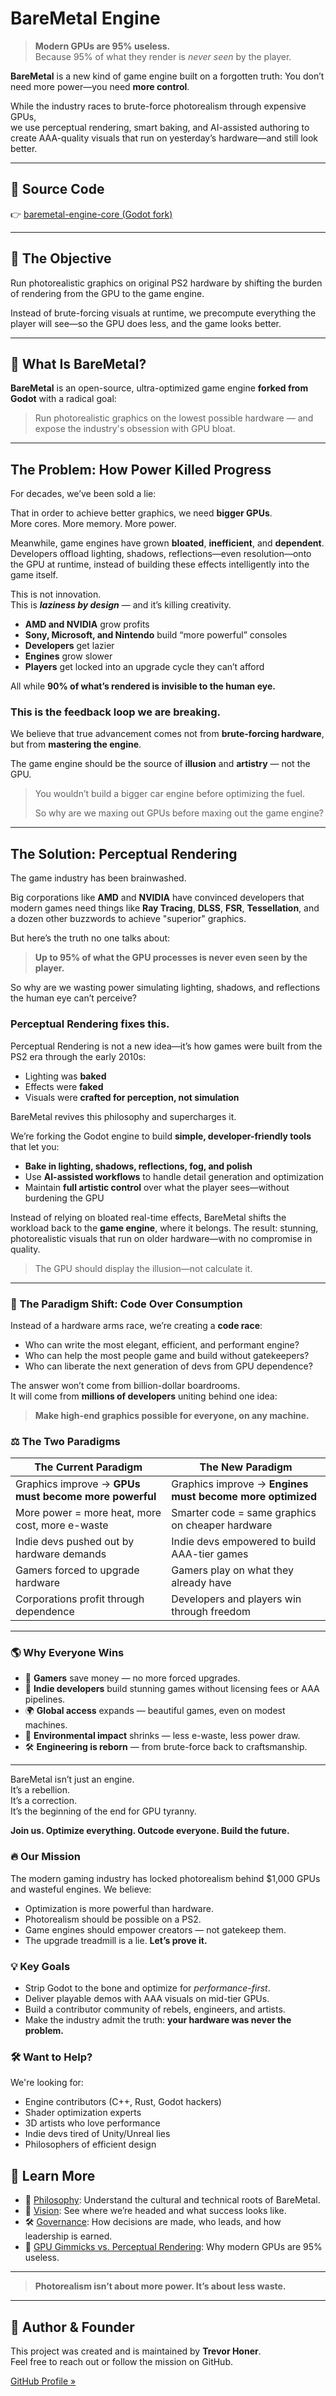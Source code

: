 # BareMetal Engine

> **Modern GPUs are 95% useless.**  
> Because 95% of what they render is *never seen* by the player.

**BareMetal** is a new kind of game engine built on a forgotten truth:
You don’t need more power—you need **more control**.

While the industry races to brute-force photorealism through expensive GPUs,  
we use perceptual rendering, smart baking, and AI-assisted authoring to  
create AAA-quality visuals that run on yesterday’s hardware—and still look better.

---

## 🔗 Source Code  
👉 [baremetal-engine-core (Godot fork)](https://github.com/baremetal-engine/baremetal-engine-core)

---

## 🎯 The Objective

Run photorealistic graphics on original PS2 hardware by shifting the burden of rendering from the GPU to the game engine.

Instead of brute-forcing visuals at runtime, we precompute everything the player will see—so the GPU does less, and the game looks better.

---

## 🔧 What Is BareMetal?
**BareMetal** is an open-source, ultra-optimized game engine **forked from Godot** with a radical goal:

> Run photorealistic graphics on the lowest possible hardware — and expose the industry's obsession with GPU bloat.

---

## The Problem: How Power Killed Progress

For decades, we’ve been sold a lie:

That in order to achieve better graphics, we need **bigger GPUs**.  
More cores. More memory. More power.

Meanwhile, game engines have grown **bloated**, **inefficient**, and **dependent**.  
Developers offload lighting, shadows, reflections—even resolution—onto the GPU at runtime, instead of building these effects intelligently into the game itself.

This is not innovation.  
This is _**laziness by design**_ — and it’s killing creativity.

- **AMD and NVIDIA** grow profits  
- **Sony, Microsoft, and Nintendo** build “more powerful” consoles  
- **Developers** get lazier  
- **Engines** grow slower  
- **Players** get locked into an upgrade cycle they can’t afford

All while **90% of what’s rendered is invisible to the human eye.**

### This is the feedback loop we are breaking.

We believe that true advancement comes not from **brute-forcing hardware**,  
but from **mastering the engine**.

The game engine should be the source of **illusion** and **artistry** — not the GPU.

> You wouldn’t build a bigger car engine before optimizing the fuel.  
>  
> So why are we maxing out GPUs before maxing out the game engine?

---

## The Solution: Perceptual Rendering

The game industry has been brainwashed.

Big corporations like **AMD** and **NVIDIA** have convinced developers that modern games need things like **Ray Tracing**, **DLSS**, **FSR**, **Tessellation**, and a dozen other buzzwords to achieve "superior" graphics.

But here’s the truth no one talks about:

> **Up to 95% of what the GPU processes is never even seen by the player.**

So why are we wasting power simulating lighting, shadows, and reflections the human eye can’t perceive?

### Perceptual Rendering fixes this.

Perceptual Rendering is not a new idea—it’s how games were built from the PS2 era through the early 2010s:
- Lighting was **baked**
- Effects were **faked**
- Visuals were **crafted for perception, not simulation**

BareMetal revives this philosophy and supercharges it.

We’re forking the Godot engine to build **simple, developer-friendly tools** that let you:
- **Bake in lighting, shadows, reflections, fog, and polish**
- Use **AI-assisted workflows** to handle detail generation and optimization
- Maintain **full artistic control** over what the player sees—without burdening the GPU

Instead of relying on bloated real-time effects, BareMetal shifts the workload back to the **game engine**, where it belongs.
The result: stunning, photorealistic visuals that run on older hardware—with no compromise in quality.

> The GPU should display the illusion—not calculate it.

---

### 🧠 The Paradigm Shift: Code Over Consumption

Instead of a hardware arms race, we’re creating a **code race**:
- Who can write the most elegant, efficient, and performant engine?
- Who can help the most people game and build without gatekeepers?
- Who can liberate the next generation of devs from GPU dependence?

The answer won’t come from billion-dollar boardrooms.  
It will come from **millions of developers** uniting behind one idea:  
> **Make high-end graphics possible for everyone, on any machine.**

### ⚖️ The Two Paradigms

| **The Current Paradigm**                                     | **The New Paradigm**                                               |
|--------------------------------------------------------------|----------------------------------------------------------------------|
| Graphics improve → **GPUs must become more powerful**        | Graphics improve → **Engines must become more optimized**           |
| More power = more heat, more cost, more e-waste              | Smarter code = same graphics on cheaper hardware                    |
| Indie devs pushed out by hardware demands                    | Indie devs empowered to build AAA-tier games                        |
| Gamers forced to upgrade hardware                            | Gamers play on what they already have                               |
| Corporations profit through dependence                       | Developers and players win through freedom                          |

---

### 🌎 Why Everyone Wins

- 💸 **Gamers** save money — no more forced upgrades.
- 🚀 **Indie developers** build stunning games without licensing fees or AAA pipelines.
- 🌍 **Global access** expands — beautiful games, even on modest machines.
- 🔌 **Environmental impact** shrinks — less e-waste, less power draw.
- 🛠 **Engineering is reborn** — from brute-force back to craftsmanship.

---

BareMetal isn’t just an engine.  
It’s a rebellion.  
It’s a correction.  
It’s the beginning of the end for GPU tyranny.

**Join us. Optimize everything. Outcode everyone. Build the future.**

### 🔥 Our Mission

The modern gaming industry has locked photorealism behind $1,000 GPUs and wasteful engines. We believe:

- Optimization is more powerful than hardware.
- Photorealism should be possible on a PS2.
- Game engines should empower creators — not gatekeep them.
- The upgrade treadmill is a lie. **Let’s prove it.**

### 💡 Key Goals

- Strip Godot to the bone and optimize for *performance-first*.
- Deliver playable demos with AAA visuals on mid-tier GPUs.
- Build a contributor community of rebels, engineers, and artists.
- Make the industry admit the truth: **your hardware was never the problem.**

### 🛠 Want to Help?

We're looking for:

- Engine contributors (C++, Rust, Godot hackers)
- Shader optimization experts
- 3D artists who love performance
- Indie devs tired of Unity/Unreal lies
- Philosophers of efficient design

## 📖 Learn More

- 🧠 [Philosophy](PHILOSOPHY.md): Understand the cultural and technical roots of BareMetal.
- 🎯 [Vision](VISION.md): See where we’re headed and what success looks like.
- 🛠️ [Governance](GOVERNANCE.md): How decisions are made, who leads, and how leadership is earned.
- 📄 [GPU Gimmicks vs. Perceptual Rendering](GPU-Gimmick-Breakdown.md): Why modern GPUs are 95% useless.


---
> **Photorealism isn’t about more power. It’s about less waste.**

---

## 👤 Author & Founder

This project was created and is maintained by **Trevor Honer**.  
Feel free to reach out or follow the mission on GitHub.

[GitHub Profile »](https://github.com/baremetal-engine)

